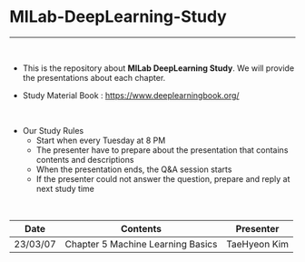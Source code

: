 # MILab-DeepLearning-Study
-----

<br/>

- This is the repository about **MILab DeepLearning Study**. We will provide the presentations about each chapter.

- Study Material Book : https://www.deeplearningbook.org/

<br/>

- Our Study Rules
  - Start when every Tuesday at 8 PM
  - The presenter have to prepare about the presentation that contains contents and descriptions
  - When the presentation ends, the Q&A session starts
  - If the presenter could not answer the question, prepare and reply at next study time

<br/>

| Date | Contents | Presenter |
|------|----------|-----------|
| 23/03/07 | Chapter 5 Machine Learning Basics | TaeHyeon Kim |
